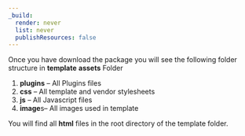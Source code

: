 ```yaml
---
_build:
  render: never
  list: never
  publishResources: false
---
```


Once you have download the package you will see the following folder structure in **template** **assets** Folder

1. **plugins** – All Plugins files
2. **css** – All template and vendor stylesheets
3. **js** – All Javascript files
4. **image**s– All images used in template

You will find all **html** files in the root directory of the template folder.